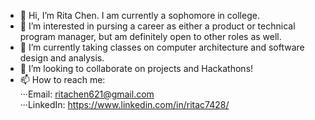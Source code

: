 - 👋 Hi, I’m Rita Chen. I am currently a sophomore in college.
- 👀 I’m interested in pursing a career as either a product or technical program manager, but am definitely open to other roles as well.
- 🌱 I’m currently taking classes on computer architecture and software design and analysis.
- 💞️ I’m looking to collaborate on projects and Hackathons!
- 📫 How to reach me:\
      ···Email: ritachen621@gmail.com\
      ···LinkedIn: https://www.linkedin.com/in/ritac7428/

<!---
rchen621/rchen621 is a ✨ special ✨ repository because its `README.md` (this file) appears on your GitHub profile.
You can click the Preview link to take a look at your changes.
--->
